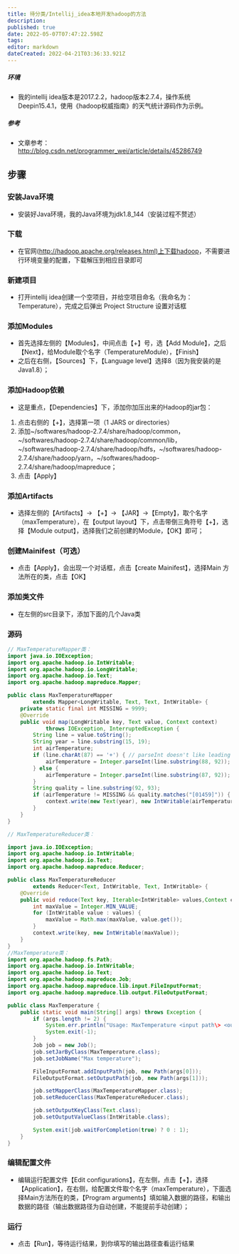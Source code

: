 ```yaml
---
title: 待分类/Intellij_idea本地开发hadoop的方法
description: 
published: true
date: 2022-05-07T07:47:22.598Z
tags: 
editor: markdown
dateCreated: 2022-04-21T03:36:33.921Z
---
```


##### 环境

+ 我的intellij idea版本是2017.2.2，hadoop版本2.7.4，操作系统Deepin15.4.1，使用《hadoop权威指南》的天气统计源码作为示例。

##### 参考

+ 文章参考：<http://blog.csdn.net/programmer_wei/article/details/45286749>

## 步骤

### 安装Java环境

+ 安装好Java环境，我的Java环境为jdk1.8_144（安装过程不赘述）

### 下载

+ 在官网(<http://hadoop.apache.org/releases.html)上下载hadoop>，不需要进行环境变量的配置，下载解压到相应目录即可

### 新建项目

+ 打开intellij idea创建一个空项目，并给空项目命名（我命名为：Temperature），完成之后弹出 Project Structure 设置对话框

### 添加Modules

+ 首先选择左侧的【Modules】，中间点击【+】号，选【Add Module】，之后【Next】，给Module取个名字（TemperatureModule），【Finish】
+ 之后在右侧，【Sources】下，【Language level】选择8（因为我安装的是Java1.8）；

### 添加Hadoop依赖

+ 这是重点，【Dependencies】下，添加你加压出来的Hadoop的jar包：
 1. 点击右侧的【+】，选择第一项（1 JARS or directories）
 2. 添加\~/softwares/hadoop-2.7.4/share/hadoop/common，\~/softwares/hadoop-2.7.4/share/hadoop/common/lib，\~/softwares/hadoop-2.7.4/share/hadoop/hdfs，\~/softwares/hadoop-2.7.4/share/hadoop/yarn，\~/softwares/hadoop-2.7.4/share/hadoop/mapreduce；
 3. 点击【Apply】

### 添加Artifacts

+ 选择左侧的【Artifacts】-> 【+】-> 【JAR】->【Empty】，取个名字（maxTemperature），在【output layout】下，点击带倒三角符号【+】，选择【Module output】，选择我们之前创建的Module，【OK】即可；

### 创建Mainifest（可选）

+ 点击【Apply】，会出现一个对话框，点击【create Mainifest】，选择Main 方法所在的类，点击【OK】

### 添加类文件

+ 在左侧的src目录下，添加下面的几个Java类

### 源码

```java
// MaxTemperatureMapper类：
import java.io.IOException;
import org.apache.hadoop.io.IntWritable;
import org.apache.hadoop.io.LongWritable;
import org.apache.hadoop.io.Text;
import org.apache.hadoop.mapreduce.Mapper;

public class MaxTemperatureMapper
        extends Mapper<LongWritable, Text, Text, IntWritable> {  
    private static final int MISSING = 9999;
    @Override
    public void map(LongWritable key, Text value, Context context)
            throws IOException, InterruptedException {
        String line = value.toString();
        String year = line.substring(15, 19);
        int airTemperature;
        if (line.charAt(87) == '+') { // parseInt doesn't like leading plus signs
            airTemperature = Integer.parseInt(line.substring(88, 92));
        } else {
            airTemperature = Integer.parseInt(line.substring(87, 92));
        }
        String quality = line.substring(92, 93);
        if (airTemperature != MISSING && quality.matches("[01459]")) {
            context.write(new Text(year), new IntWritable(airTemperature));
        }
    }
}

// MaxTemperatureReducer类：

import java.io.IOException;
import org.apache.hadoop.io.IntWritable;
import org.apache.hadoop.io.Text;
import org.apache.hadoop.mapreduce.Reducer;

public class MaxTemperatureReducer
        extends Reducer<Text, IntWritable, Text, IntWritable> {
    @Override
    public void reduce(Text key, Iterable<IntWritable> values,Context context) throws IOException, InterruptedException {
        int maxValue = Integer.MIN_VALUE;
        for (IntWritable value : values) {
            maxValue = Math.max(maxValue, value.get());
        }
        context.write(key, new IntWritable(maxValue));
    }
}
//MaxTemperature类：
import org.apache.hadoop.fs.Path;
import org.apache.hadoop.io.IntWritable;
import org.apache.hadoop.io.Text;
import org.apache.hadoop.mapreduce.Job;
import org.apache.hadoop.mapreduce.lib.input.FileInputFormat;
import org.apache.hadoop.mapreduce.lib.output.FileOutputFormat;

public class MaxTemperature {
    public static void main(String[] args) throws Exception {
        if (args.length != 2) {
            System.err.println("Usage: MaxTemperature <input path\> <output path\>");
            System.exit(-1);
        }
        Job job = new Job();
        job.setJarByClass(MaxTemperature.class);
        job.setJobName("Max temperature");

        FileInputFormat.addInputPath(job, new Path(args[0]));
        FileOutputFormat.setOutputPath(job, new Path(args[1]));

        job.setMapperClass(MaxTemperatureMapper.class);
        job.setReducerClass(MaxTemperatureReducer.class);

        job.setOutputKeyClass(Text.class);
        job.setOutputValueClass(IntWritable.class);

        System.exit(job.waitForCompletion(true) ? 0 : 1);
    }
}
```

### 编辑配置文件

+ 编辑运行配置文件【Edit configurations】，在左侧，点击【+】，选择【Application】，在右侧，给配置文件取个名字（maxTemperature），下面选择Main方法所在的类，【Program arguments】填如输入数据的路径，和输出数据的路径（输出数据路径为自动创建，不能提前手动创建）；

### 运行

+ 点击【Run】，等待运行结果，到你填写的输出路径查看运行结果
